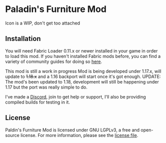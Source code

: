 # Paladin's Furniture Mod
Icon is a WIP, don't get too attached 

## Installation

You will need Fabric Loader 0.11.x or newer installed in your game in order to load this mod. If you haven't installed Fabric mods before, you can find a variety of community guides for doing so [here](https://fabricmc.net/wiki/install).

This mod is still a work in progress 
Mod is being developed under 1.17.x, will update to ~~1.18.x~~ and a 1.16 backport will start once it's got enough. 
UPDATE: The mod's been updated to 1.18, development will still be happening under 1.17 but the port was really simple to do. 


I've made a [Discord](https://discord.gg/zbMDUPB), join to get help or support, I'll also be providing compiled builds for testing in it.

## License

Paldin's Furniture Mod is licensed under GNU LGPLv3, a free and open-source license. For more information, please see the [license file](LICENSE).
